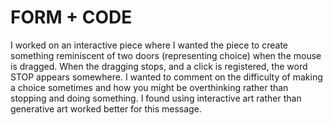 # FORM + CODE

I worked on an interactive piece where I wanted the
piece to create something reminiscent of two doors (representing choice)
when the mouse is dragged. When the dragging stops, and a click is
registered, the word STOP appears somewhere. I wanted to comment on the
difficulty of making a choice sometimes and how you might be overthinking
rather than stopping and doing something.  I found using interactive art rather
than generative art worked better for this message.
